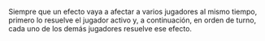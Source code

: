 Siempre que un efecto vaya a afectar a varios jugadores al mismo tiempo, primero lo resuelve el jugador activo y, a continuación, en orden de turno, cada uno de los demás jugadores resuelve ese efecto.